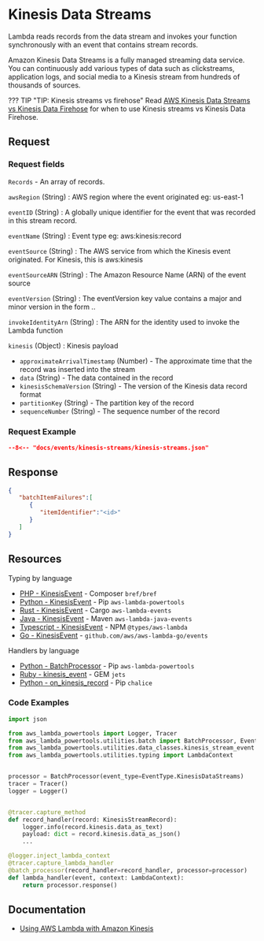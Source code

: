 # Kinesis Data Streams

Lambda reads records from the data stream and invokes your function synchronously with an event that contains stream records.

Amazon Kinesis Data Streams is a fully managed streaming data service. You can continuously add various types of data such as clickstreams, application logs, and social media to a Kinesis stream from hundreds of thousands of sources.

??? TIP "TIP: Kinesis streams vs firehose"
    Read [AWS Kinesis Data Streams vs Kinesis Data Firehose](https://jayendrapatil.com/aws-kinesis-data-streams-vs-kinesis-firehose/) for when to use Kinesis streams vs Kinesis Data Firehose.

## Request

### Request fields

`Records` - An array of records.

`awsRegion` (String)
: AWS region where the event originated eg: us-east-1

`eventID` (String)
: A globally unique identifier for the event that was recorded in this stream record.

`eventName` (String)
: Event type eg: aws:kinesis:record

`eventSource` (String)
: The AWS service from which the Kinesis event originated. For Kinesis, this is aws:kinesis

`eventSourceARN` (String)
: The Amazon Resource Name (ARN) of the event source

`eventVersion` (String)
: The eventVersion key value contains a major and minor version in the form <major>.<minor>.

`invokeIdentityArn` (String)
: The ARN for the identity used to invoke the Lambda function

`kinesis` (Object)
: Kinesis payload

- `approximateArrivalTimestamp` (Number) - The approximate time that the record was inserted into the stream
- `data` (String) - The data contained in the record
- `kinesisSchemaVersion` (String) - The version of the Kinesis data record format
- `partitionKey` (String) - The partition key of the record
- `sequenceNumber` (String) - The sequence number of the record

### Request Example

```json
--8<-- "docs/events/kinesis-streams/kinesis-streams.json"
```

## Response

```json title="Reporting batch item failures"
{
   "batchItemFailures":[
      {
         "itemIdentifier":"<id>"
      }
   ]
}
```

## Resources

Typing by language

- [PHP - KinesisEvent](https://bref.sh/docs/function/handlers.html#kinesis-events) - Composer `bref/bref`
- [Python - KinesisEvent](https://awslabs.github.io/aws-lambda-powertools-python/latest/utilities/data_classes/#kinesis-streams) - Pip `aws-lambda-powertools`
- [Rust - KinesisEvent](https://github.com/LegNeato/aws-lambda-events/blob/master/aws_lambda_events/src/generated/kinesis.rs) - Cargo `aws-lambda-events`
- [Java - KinesisEvent](https://github.com/aws/aws-lambda-java-libs/blob/master/aws-lambda-java-events/src/main/java/com/amazonaws/services/lambda/runtime/events/KinesisEvent.java) - Maven `aws-lambda-java-events`
- [Typescript - KinesisEvent](https://github.com/DefinitelyTyped/DefinitelyTyped/blob/master/types/aws-lambda/trigger/kinesis-stream.d.ts) - NPM `@types/aws-lambda`
- [Go - KinesisEvent](https://github.com/aws/aws-lambda-go/blob/main/events/README_Kinesis.md) - `github.com/aws/aws-lambda-go/events`

Handlers by language

- [Python - BatchProcessor](https://awslabs.github.io/aws-lambda-powertools-python/latest/utilities/batch/#processing-messages-from-kinesis) - Pip `aws-lambda-powertools`
- [Ruby - kinesis_event](https://rubyonjets.com/docs/events/kinesis/) - GEM `jets`
- [Python - on_kinesis_record](https://aws.github.io/chalice/topics/events.html#kinesis-events) - Pip `chalice`

### Code Examples

```python title="Batch Processing via AWS Lambda Powertools"
import json

from aws_lambda_powertools import Logger, Tracer
from aws_lambda_powertools.utilities.batch import BatchProcessor, EventType, batch_processor
from aws_lambda_powertools.utilities.data_classes.kinesis_stream_event import KinesisStreamRecord
from aws_lambda_powertools.utilities.typing import LambdaContext


processor = BatchProcessor(event_type=EventType.KinesisDataStreams)
tracer = Tracer()
logger = Logger()


@tracer.capture_method
def record_handler(record: KinesisStreamRecord):
    logger.info(record.kinesis.data_as_text)
    payload: dict = record.kinesis.data_as_json()
    ...

@logger.inject_lambda_context
@tracer.capture_lambda_handler
@batch_processor(record_handler=record_handler, processor=processor)
def lambda_handler(event, context: LambdaContext):
    return processor.response()
```

## Documentation

- [Using AWS Lambda with Amazon Kinesis](https://docs.aws.amazon.com/lambda/latest/dg/with-kinesis.html)
